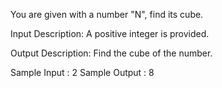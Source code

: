 You are given with a number "N", find its cube.

Input Description:
A positive integer is provided.

Output Description:
Find the cube of the number.

Sample Input :
2
Sample Output :
8